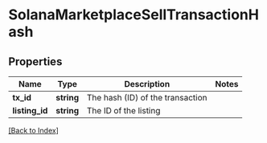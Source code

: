 # SolanaMarketplaceSellTransactionHash

## Properties

Name | Type | Description | Notes
------------ | ------------- | ------------- | -------------
**tx_id** | **string** | The hash (ID) of the transaction |
**listing_id** | **string** | The ID of the listing |

[[Back to Index]](../index.md)
